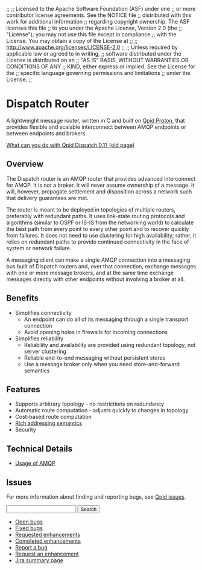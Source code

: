 ;;
;; Licensed to the Apache Software Foundation (ASF) under one
;; or more contributor license agreements.  See the NOTICE file
;; distributed with this work for additional information
;; regarding copyright ownership.  The ASF licenses this file
;; to you under the Apache License, Version 2.0 (the
;; "License"); you may not use this file except in compliance
;; with the License.  You may obtain a copy of the License at
;; 
;;   http://www.apache.org/licenses/LICENSE-2.0
;; 
;; Unless required by applicable law or agreed to in writing,
;; software distributed under the License is distributed on an
;; "AS IS" BASIS, WITHOUT WARRANTIES OR CONDITIONS OF ANY
;; KIND, either express or implied.  See the License for the
;; specific language governing permissions and limitations
;; under the License.
;;

# Dispatch Router

A lightweight message router, written in C and built on
[Qpid Proton]({{site_url}}/proton/index.html), that provides flexible
and scalable interconnect between AMQP endpoints or between endpoints
and brokers.

[What can you do with Qpid Dispatch 0.1? (old page)](release-0.1.html)

## Overview

The Dispatch router is an AMQP router that provides advanced interconnect for AMQP.
It is *not* a broker.  It will never assume ownership of a message.  It will,
however, propagate settlement and disposition across a network such that delivery
guarantees are met.

The router is meant to be deployed in topologies of multiple routers, preferably with
redundant paths.  It uses link-state routing protocols and algorithms (similar to OSPF
or IS-IS from the networking world) to calculate the best path from every point to
every other point and to recover quickly from failures.  It does not need to use
clustering for high availability; rather, it relies on redundant paths to provide
continued connectivity in the face of system or network failure.

A messaging client can make a single AMQP connection into a messaging bus built of
Dispatch routers and, over that connection, exchange messages with one or more message
brokers, and at the same time exchange messages directly with other endpoints without
involving a broker at all.

## Benefits

 - Simplifies connectivity
   - An endpoint can do all of its messaging through a single transport connection
   - Avoid opening holes in firewalls for incoming connections
 - Simplifies reliability
   - Reliability and availability are provided using redundant topology, not server clustering
   - Reliable end-to-end messaging without persistent stores
   - Use a message broker only when you need store-and-forward semantics

## Features

<div class="two-column" markdown="1">

 - Supports arbitrary topology - no restrictions on redundancy
 - Automatic route computation - adjusts quickly to changes in topology
 - Cost-based route computation
 - [Rich addressing semantics](addressing.html)
 - Security

</div>

## Technical Details

<div class="two-column" markdown="1">

 - [Usage of AMQP](amqp-mapping.html)

</div>

## Issues

For more information about finding and reporting bugs, see
[Qpid issues]({{site_url}}/issues.html).

<div class="indent">
  <form id="jira-search-form">
    <input type="hidden" name="jql" value="project = QPID and component = 'Qpid Dispatch' and text ~ '{}' order by updatedDate desc"/>
    <input type="text" name="text"/>
    <button type="submit">Search</button>
  </form>
</div>

<div class="two-column" markdown="1">

 - [Open bugs](http://issues.apache.org/jira/issues/?jql=resolution+%3D+EMPTY+and+issuetype+%3D+%22Bug%22+and+component+%3D+%22Qpid+Dispatch%22+and+project+%3D+%22QPID%22)
 - [Fixed bugs](http://issues.apache.org/jira/issues/?jql=resolution+%3D+%22Fixed%22+and+issuetype+%3D+%22Bug%22+and+component+%3D+%22Qpid+Dispatch%22+and+project+%3D+%22QPID%22)
 - [Requested enhancements](http://issues.apache.org/jira/issues/?jql=resolution+%3D+EMPTY+and+issuetype+in+%28%22New+Feature%22%2C+%22Improvement%22%29+and+component+%3D+%22Qpid+Dispatch%22+and+project+%3D+%22QPID%22)
 - [Completed enhancements](http://issues.apache.org/jira/issues/?jql=resolution+%3D+%22Fixed%22+and+issuetype+in+%28%22New+Feature%22%2C+%22Improvement%22%29+and+component+%3D+%22Qpid+Dispatch%22+and+project+%3D+%22QPID%22)
 - [Report a bug](http://issues.apache.org/jira/secure/CreateIssueDetails!init.jspa?pid=12310520&issuetype=1&priority=3&summary=[Enter%20a%20brief%20description]&components=12320398)
 - [Request an enhancement](http://issues.apache.org/jira/secure/CreateIssueDetails!init.jspa?pid=12310520&issuetype=4&priority=3&summary=[Enter%20a%20brief%20description]&components=12320398)
 - [Jira summary page](http://issues.apache.org/jira/browse/QPID/component/12320398)

</div>
